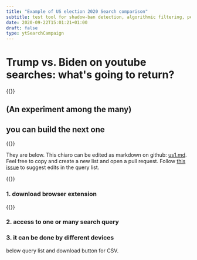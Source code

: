 ```yaml
---
title: "Example of US election 2020 Search comparison"
subtitle: test tool for shadow-ban detection, algorithmic filtering, personalization in searches 
date: 2020-09-22T15:01:21+01:00
draft: false
type: ytSearchCampaign
---
```


# Trump vs. Biden on youtube searches: what's going to return?

{{<colorblock text="Each person gots different results! Collaboratively we can show what happen">}}

## (An experiment among the many)
## you can build the next one

{{<colorblock text="Collective observation of youtube personalization in US election, follow for more">}}

They are below. This chiaro can be edited as markdown on github: [us1.md](https://github.com/tracking-exposed/youtube.tracking.exposed/blob/master/content/chiaro/us1.md).
Feel free to copy and create a new list and open a pull request. Follow [this issue](https://github.com/tracking-exposed/yttrex/issues/44) to suggest edits in the query list.

{{<colorblock text="An ongoin campaign, this is how to participate:">}}

### 1. download browser extension

{{<yt-extension>}}

### 2. access to one or many search query



### 3. it can be done by different devices

below query list and download button for CSV.

<!-- below here is appended content generated by:

    youtube.tracking.exposed/themes/trex/layouts/ytSearchCampaign/single.html
    Which calls
    youtube.tracking.exposed/statis/js/sunnyhack.js
    It calls onload the js function getCampaignQueryStats('experiment')
    As argument takes the campaign name, the variable comes from the URL 
    and thus, from this filename. 
    Then, behind the scene, an API call to 
    /api/v2/queries/<campaignName>
 -->
